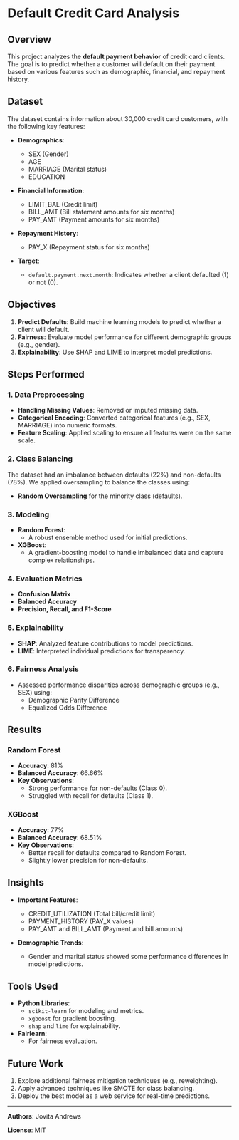# Default Credit Card Analysis

## Overview
This project analyzes the **default payment behavior** of credit card clients. The goal is to predict whether a customer will default on their payment based on various features such as demographic, financial, and repayment history.

## Dataset
The dataset contains information about 30,000 credit card customers, with the following key features:

- **Demographics**:
  - SEX (Gender)
  - AGE
  - MARRIAGE (Marital status)
  - EDUCATION

- **Financial Information**:
  - LIMIT_BAL (Credit limit)
  - BILL_AMT (Bill statement amounts for six months)
  - PAY_AMT (Payment amounts for six months)

- **Repayment History**:
  - PAY_X (Repayment status for six months)

- **Target**:
  - `default.payment.next.month`: Indicates whether a client defaulted (1) or not (0).

## Objectives
1. **Predict Defaults**: Build machine learning models to predict whether a client will default.
2. **Fairness**: Evaluate model performance for different demographic groups (e.g., gender).
3. **Explainability**: Use SHAP and LIME to interpret model predictions.

## Steps Performed

### 1. Data Preprocessing
- **Handling Missing Values**: Removed or imputed missing data.
- **Categorical Encoding**: Converted categorical features (e.g., SEX, MARRIAGE) into numeric formats.
- **Feature Scaling**: Applied scaling to ensure all features were on the same scale.

### 2. Class Balancing
The dataset had an imbalance between defaults (22%) and non-defaults (78%). We applied oversampling to balance the classes using:
- **Random Oversampling** for the minority class (defaults).

### 3. Modeling
- **Random Forest**:
  - A robust ensemble method used for initial predictions.
- **XGBoost**:
  - A gradient-boosting model to handle imbalanced data and capture complex relationships.

### 4. Evaluation Metrics
- **Confusion Matrix**
- **Balanced Accuracy**
- **Precision, Recall, and F1-Score**

### 5. Explainability
- **SHAP**: Analyzed feature contributions to model predictions.
- **LIME**: Interpreted individual predictions for transparency.

### 6. Fairness Analysis
- Assessed performance disparities across demographic groups (e.g., SEX) using:
  - Demographic Parity Difference
  - Equalized Odds Difference

## Results
### Random Forest
- **Accuracy**: 81%
- **Balanced Accuracy**: 66.66%
- **Key Observations**:
  - Strong performance for non-defaults (Class 0).
  - Struggled with recall for defaults (Class 1).

### XGBoost
- **Accuracy**: 77%
- **Balanced Accuracy**: 68.51%
- **Key Observations**:
  - Better recall for defaults compared to Random Forest.
  - Slightly lower precision for non-defaults.

## Insights
- **Important Features**:
  - CREDIT_UTILIZATION (Total bill/credit limit)
  - PAYMENT_HISTORY (PAY_X values)
  - PAY_AMT and BILL_AMT (Payment and bill amounts)

- **Demographic Trends**:
  - Gender and marital status showed some performance differences in model predictions.

## Tools Used
- **Python Libraries**:
  - `scikit-learn` for modeling and metrics.
  - `xgboost` for gradient boosting.
  - `shap` and `lime` for explainability.
- **Fairlearn**:
  - For fairness evaluation.

## Future Work
1. Explore additional fairness mitigation techniques (e.g., reweighting).
2. Apply advanced techniques like SMOTE for class balancing.
3. Deploy the best model as a web service for real-time predictions.

---
**Authors**: Jovita Andrews

**License**: MIT
